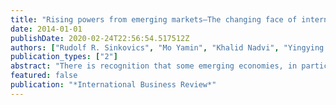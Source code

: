 ```yaml
---
title: "Rising powers from emerging markets—The changing face of international business"
date: 2014-01-01
publishDate: 2020-02-24T22:56:54.517512Z
authors: ["Rudolf R. Sinkovics", "Mo Yamin", "Khalid Nadvi", "Yingying Zhang Zhang"]
publication_types: ["2"]
abstract: "There is recognition that some emerging economies, in particular China, India and Brazil and their economic dynamism have the potential to change the face of international business (IB). Both in terms of theory but also in terms of the amount of empirical evidence that is currently generated in the domain. Terminology and acronyms such as BRICs, MINTs and ‘rising powers’ are used to highlight the importance of the discourse taking place. However, what is meant by these terms, who is ‘in’ and who is ‘out’ is less clear. This introduction to the special issue theme “Rising powers from emerging markets—the changing face of international business” attempts to explore the phenomenon of ‘rising’, what we actually mean by ‘rising powers’ and provides an overview of IB contributions to emerging country multinationals. We conclude by asking whether emerging country multinationals are actually ‘rising powers’ and pose the question whether they are indeed challenging the ‘rules of the game’."
featured: false
publication: "*International Business Review*"
---
```


